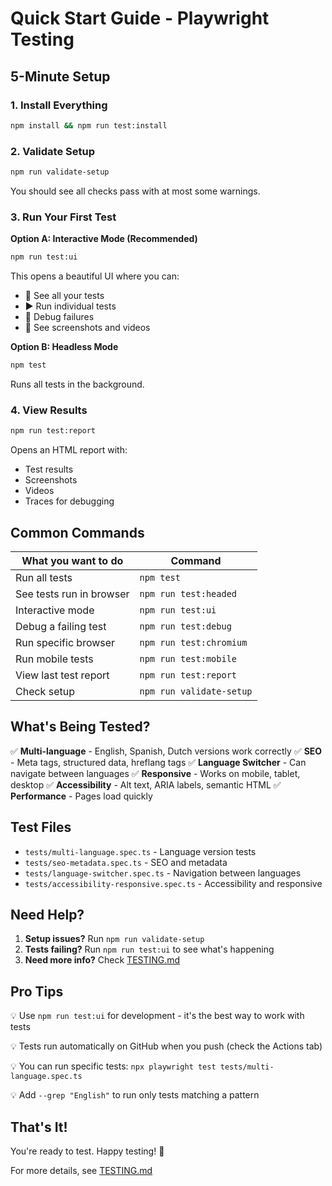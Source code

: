 # Quick Start Guide - Playwright Testing

## 5-Minute Setup

### 1. Install Everything

```bash
npm install && npm run test:install
```

### 2. Validate Setup

```bash
npm run validate-setup
```

You should see all checks pass with at most some warnings.

### 3. Run Your First Test

**Option A: Interactive Mode (Recommended)**
```bash
npm run test:ui
```

This opens a beautiful UI where you can:
- 👀 See all your tests
- ▶️ Run individual tests
- 🐛 Debug failures
- 📸 See screenshots and videos

**Option B: Headless Mode**
```bash
npm test
```

Runs all tests in the background.

### 4. View Results

```bash
npm run test:report
```

Opens an HTML report with:
- Test results
- Screenshots
- Videos
- Traces for debugging

## Common Commands

| What you want to do | Command |
|---------------------|---------|
| Run all tests | `npm test` |
| See tests run in browser | `npm run test:headed` |
| Interactive mode | `npm run test:ui` |
| Debug a failing test | `npm run test:debug` |
| Run specific browser | `npm run test:chromium` |
| Run mobile tests | `npm run test:mobile` |
| View last test report | `npm run test:report` |
| Check setup | `npm run validate-setup` |

## What's Being Tested?

✅ **Multi-language** - English, Spanish, Dutch versions work correctly
✅ **SEO** - Meta tags, structured data, hreflang tags
✅ **Language Switcher** - Can navigate between languages
✅ **Responsive** - Works on mobile, tablet, desktop
✅ **Accessibility** - Alt text, ARIA labels, semantic HTML
✅ **Performance** - Pages load quickly

## Test Files

- `tests/multi-language.spec.ts` - Language version tests
- `tests/seo-metadata.spec.ts` - SEO and metadata
- `tests/language-switcher.spec.ts` - Navigation between languages
- `tests/accessibility-responsive.spec.ts` - Accessibility and responsive

## Need Help?

1. **Setup issues?** Run `npm run validate-setup`
2. **Tests failing?** Run `npm run test:ui` to see what's happening
3. **Need more info?** Check [TESTING.md](TESTING.md)

## Pro Tips

💡 Use `npm run test:ui` for development - it's the best way to work with tests

💡 Tests run automatically on GitHub when you push (check the Actions tab)

💡 You can run specific tests: `npx playwright test tests/multi-language.spec.ts`

💡 Add `--grep "English"` to run only tests matching a pattern

## That's It!

You're ready to test. Happy testing! 🎉

For more details, see [TESTING.md](TESTING.md)
